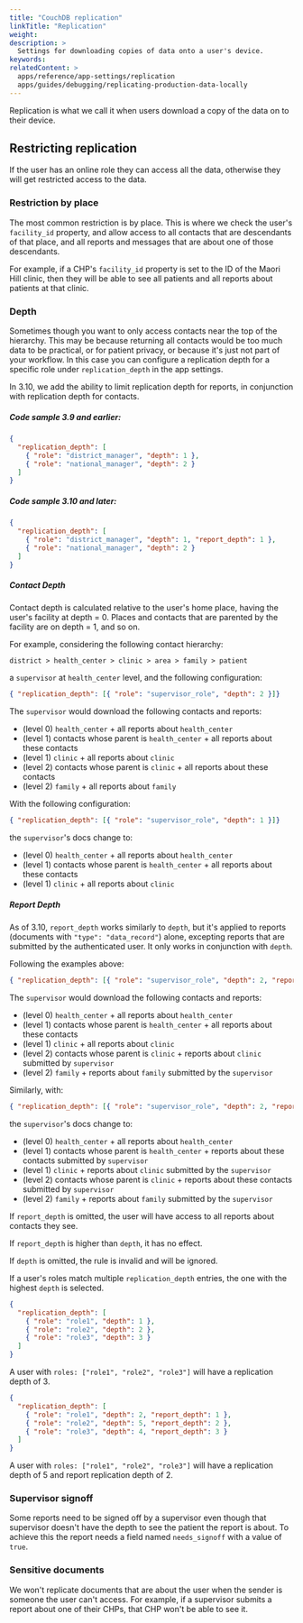 ```yaml
---
title: "CouchDB replication"
linkTitle: "Replication"
weight: 
description: >
  Settings for downloading copies of data onto a user's device.
keywords: 
relatedContent: >
  apps/reference/app-settings/replication
  apps/guides/debugging/replicating-production-data-locally
---
```


Replication is what we call it when users download a copy of the data on to their device.

## Restricting replication

If the user has an online role they can access all the data, otherwise they will get restricted access to the data.

### Restriction by place

The most common restriction is by place. This is where we check the user's `facility_id` property, and allow access to all contacts that are descendants of that place, and all reports and messages that are about one of those descendants.

For example, if a CHP's `facility_id` property is set to the ID of the Maori Hill clinic, then they will be able to see all patients and all reports about patients at that clinic.

### Depth

Sometimes though you want to only access contacts near the top of the hierarchy. This may be because returning all contacts would be too much data to be practical, or for patient privacy, or because it's just not part of your workflow. In this case you can configure a replication depth for a specific role under `replication_depth` in the app settings.

In 3.10, we add the ability to limit replication depth for reports, in conjunction with replication depth for contacts.

##### Code sample 3.9 and earlier:

```json
{
  "replication_depth": [
    { "role": "district_manager", "depth": 1 },
    { "role": "national_manager", "depth": 2 }
  ]
}
```

##### Code sample 3.10 and later:
```json
{
  "replication_depth": [
    { "role": "district_manager", "depth": 1, "report_depth": 1 },
    { "role": "national_manager", "depth": 2 }
  ]
}
```

##### Contact Depth

Contact depth is calculated relative to the user's home place, having the user's facility at depth = 0. Places and contacts that are parented by the facility are on depth = 1, and so on. 

For example, considering the following contact hierarchy:
```
district > health_center > clinic > area > family > patient
``` 
a `supervisor` at `health_center` level, and the following configuration:
```json
{ "replication_depth": [{ "role": "supervisor_role", "depth": 2 }]}
``` 

The `supervisor` would download the following contacts and reports:
- (level 0) `health_center` + all reports about `health_center`
- (level 1) contacts whose parent is `health_center` +  all reports about these contacts
- (level 1) `clinic` + all reports about `clinic`
- (level 2) contacts whose parent is `clinic` + all reports about these contacts
- (level 2) `family` + all reports about `family`

With the following configuration:
```json
{ "replication_depth": [{ "role": "supervisor_role", "depth": 1 }]}
``` 
the `supervisor`'s docs change to:
- (level 0) `health_center` + all reports about `health_center`
- (level 1) contacts whose parent is `health_center` + all reports about these contacts
- (level 1) `clinic` + all reports about `clinic` 

##### Report Depth

As of 3.10, `report_depth` works similarly to `depth`, but it's applied to reports (documents with `"type": "data_record"`) alone, excepting reports that are submitted by the authenticated user. 
It only works in conjunction with `depth`.   

Following the examples above:
```json
{ "replication_depth": [{ "role": "supervisor_role", "depth": 2, "report_depth": 1 }]}
```

The `supervisor` would download the following contacts and reports:
- (level 0) `health_center` + all reports about `health_center`
- (level 1) contacts whose parent is `health_center` + all reports about these contacts
- (level 1) `clinic` + all reports about `clinic`
- (level 2) contacts whose parent is `clinic` + reports about `clinic` submitted by `supervisor`
- (level 2) `family` +  reports about `family` submitted by the `supervisor`

Similarly, with:
```json
{ "replication_depth": [{ "role": "supervisor_role", "depth": 2, "report_depth": 0 }]}
``` 
the `supervisor`'s docs change to:
- (level 0) `health_center` + all reports about `health_center`
- (level 1) contacts whose parent is `health_center` + reports about these contacts submitted by `supervisor`
- (level 1) `clinic` + reports about `clinic` submitted by the `supervisor`
- (level 2) contacts whose parent is `clinic` + reports about these contacts submitted by `supervisor`
- (level 2) `family` + reports about `family` submitted by the `supervisor`

If `report_depth` is omitted, the user will have access to all reports about contacts they see. 

If `report_depth` is higher than `depth`, it has no effect.  

If `depth` is omitted, the rule is invalid and will be ignored. 

If a user's roles match multiple `replication_depth` entries, the one with the highest `depth` is selected.
```json
{ 
  "replication_depth": [
    { "role": "role1", "depth": 1 },
    { "role": "role2", "depth": 2 },
    { "role": "role3", "depth": 3 }
  ]
}
``` 
A user with `roles: ["role1", "role2", "role3"]` will have a replication depth of 3. 

```json
{ 
  "replication_depth": [
    { "role": "role1", "depth": 2, "report_depth": 1 },
    { "role": "role2", "depth": 5, "report_depth": 2 },
    { "role": "role3", "depth": 4, "report_depth": 3 }
  ]
}
``` 
A user with `roles: ["role1", "role2", "role3"]` will have a replication depth of 5 and report replication depth of 2.



### Supervisor signoff

Some reports need to be signed off by a supervisor even though that supervisor doesn't have the depth to see the patient the report is about. To achieve this the report needs a field named `needs_signoff` with a value of `true`.

### Sensitive documents

We won't replicate documents that are about the user when the sender is someone the user can't access. For example, if a supervisor submits a report about one of their CHPs, that CHP won't be able to see it.
